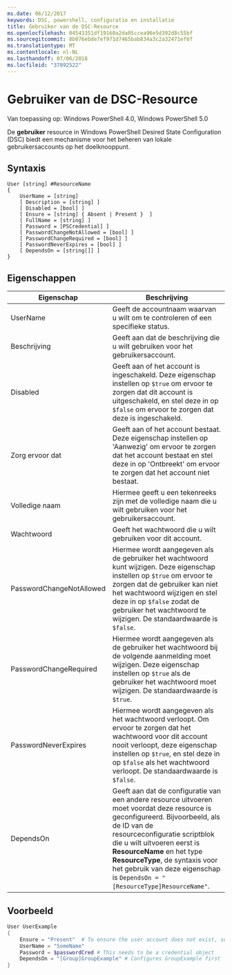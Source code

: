 ```yaml
---
ms.date: 06/12/2017
keywords: DSC, powershell, configuratie en installatie
title: Gebruiker van de DSC-Resource
ms.openlocfilehash: 04543351df19160a2da05ccea96e5d392d8c55bf
ms.sourcegitcommit: 8b076ebde7ef971d7465bab834a3c2a32471ef6f
ms.translationtype: MT
ms.contentlocale: nl-NL
ms.lasthandoff: 07/06/2018
ms.locfileid: "37892522"
---
```

# <a name="dsc-user-resource"></a>Gebruiker van de DSC-Resource

Van toepassing op: Windows PowerShell 4.0, Windows PowerShell 5.0

De **gebruiker** resource in Windows PowerShell Desired State Configuration (DSC) biedt een mechanisme voor het beheren van lokale gebruikersaccounts op het doelknooppunt.

## <a name="syntax"></a>Syntaxis

```
User [string] #ResourceName
{
    UserName = [string]
    [ Description = [string] ]
    [ Disabled = [bool] ]
    [ Ensure = [string] { Absent | Present }  ]
    [ FullName = [string] ]
    [ Password = [PSCredential] ]
    [ PasswordChangeNotAllowed = [bool] ]
    [ PasswordChangeRequired = [bool] ]
    [ PasswordNeverExpires = [bool] ]
    [ DependsOn = [string[]] ]
}
```

## <a name="properties"></a>Eigenschappen

|  Eigenschap  |  Beschrijving   |
|---|---|
| UserName| Geeft de accountnaam waarvan u wilt om te controleren of een specifieke status.|
| Beschrijving| Geeft aan dat de beschrijving die u wilt gebruiken voor het gebruikersaccount.|
| Disabled| Geeft aan of het account is ingeschakeld. Deze eigenschap instellen op `$true` om ervoor te zorgen dat dit account is uitgeschakeld, en stel deze in op `$false` om ervoor te zorgen dat deze is ingeschakeld.|
| Zorg ervoor dat| Geeft aan of het account bestaat. Deze eigenschap instellen op 'Aanwezig' om ervoor te zorgen dat het account bestaat en stel deze in op 'Ontbreekt' om ervoor te zorgen dat het account niet bestaat.|
| Volledige naam| Hiermee geeft u een tekenreeks zijn met de volledige naam die u wilt gebruiken voor het gebruikersaccount.|
| Wachtwoord| Geeft het wachtwoord die u wilt gebruiken voor dit account. |
| PasswordChangeNotAllowed| Hiermee wordt aangegeven als de gebruiker het wachtwoord kunt wijzigen. Deze eigenschap instellen op `$true` om ervoor te zorgen dat de gebruiker kan niet het wachtwoord wijzigen en stel deze in op `$false` zodat de gebruiker het wachtwoord te wijzigen. De standaardwaarde is `$false`.|
| PasswordChangeRequired| Hiermee wordt aangegeven als de gebruiker het wachtwoord bij de volgende aanmelding moet wijzigen. Deze eigenschap instellen op `$true` als de gebruiker het wachtwoord moet wijzigen. De standaardwaarde is `$true`.|
| PasswordNeverExpires| Hiermee wordt aangegeven als het wachtwoord verloopt. Om ervoor te zorgen dat het wachtwoord voor dit account nooit verloopt, deze eigenschap instellen op `$true`, en stel deze in op `$false` als het wachtwoord verloopt. De standaardwaarde is `$false`.|
| DependsOn | Geeft aan dat de configuratie van een andere resource uitvoeren moet voordat deze resource is geconfigureerd. Bijvoorbeeld, als de ID van de resourceconfiguratie scriptblok die u wilt uitvoeren eerst is **ResourceName** en het type **ResourceType**, de syntaxis voor het gebruik van deze eigenschap is `DependsOn = "[ResourceType]ResourceName"`.|

## <a name="example"></a>Voorbeeld

```powershell
User UserExample
{
    Ensure = "Present"  # To ensure the user account does not exist, set Ensure to "Absent"
    UserName = "SomeName"
    Password = $passwordCred # This needs to be a credential object
    DependsOn = "[Group]GroupExample" # Configures GroupExample first
}
```